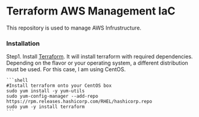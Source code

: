 # Terraform AWS Management IaC

This repository is used to manage AWS Infrustructure.

### Installation

Step1. Install [Terraform][terraform-help-url]. It will install terraform with required dependencies. Depending on the flavor or your operating system, a different distribution must be used. For this case, I am using CentOS.

    ```shell
    #Install terraform onto your CentOS box
    sudo yum install -y yum-utils
    sudo yum-config-manager --add-repo https://rpm.releases.hashicorp.com/RHEL/hashicorp.repo
    sudo yum -y install terraform
    ``` 



<!-- MARKDOWN LINKS & IMAGES -->

[terraform-help-url]: https://developer.hashicorp.com/terraform/tutorials/aws-get-started/install-cli  